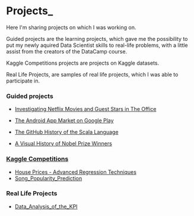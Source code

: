 # Projects_
Here I'm sharing projects on which I was working on. 

Guided projects are the learning projects, which gave me the possibility to put my newly aquired Data Scientist skills to real-life problems, with a little assist from the creators of the DataCamp course.

Kaggle Competitions projects are projects on Kaggle datasets. 

Real Life Projects, are samples of real life projects, which I was able to participate in.

### Guided projects

* [Investigating Netflix Movies and Guest Stars in The Office](https://github.com/dataqueenpend/Projects-/blob/main/Investigating%20Netflix%20Movies%20and%20Guest%20Stars%20in%20The%20Office/notebook.ipynb)

* [The Android App Market on Google Play](https://github.com/dataqueenpend/Projects-/blob/main/The%20Android%20App%20Market%20on%20Google%20Play/notebook.ipynb)

* [The GitHub History of the Scala Language](https://github.com/dataqueenpend/Projects-/blob/main/The%20GitHub%20History%20of%20the%20Scala%20Language/notebook.ipynb)

* [A Visual History of Nobel Prize Winners](https://github.com/dataqueenpend/Projects-/blob/main/A%20Visual%20History%20of%20Nobel%20Prize%20Winners/notebook.ipynb)

### [Kaggle Competitions](https://github.com/dataqueenpend/Projects-/tree/Kaggle-Projects)

* [House Prices - Advanced Regression Techniques](https://github.com/dataqueenpend/Projects-/tree/Kaggle-Projects)
* [Song_Popularity_Prediction](https://github.com/dataqueenpend/Projects-/blob/main/Song_Popularity_Prediction.ipynb)

### Real Life Projects
* [Data_Analysis_of_the_KPI](https://github.com/dataqueenpend/Projects-/blob/main/Data_Analysis_of_the_KPI.ipynb)
